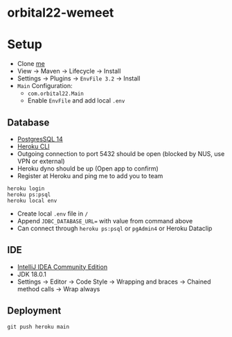 # orbital22-wemeet

# Setup

- Clone [me](https://github.com/xumarcus/orbital22-wemeet)
- View &rarr; Maven &rarr; Lifecycle &rarr; Install
- Settings &rarr; Plugins &rarr; `EnvFile 3.2` &rarr; Install
- `Main` Configuration:
  - `com.orbital22.Main`
  - Enable `EnvFile` and add local `.env`

## Database
- [PostgresSQL 14](https://www.postgresql.org/download/)
- [Heroku CLI](https://devcenter.heroku.com/articles/heroku-cli#install-the-heroku-cli)
- Outgoing connection to port 5432 should be open (blocked by NUS, use VPN or external)
- Heroku dyno should be up (Open app to confirm)
- Register at Heroku and ping me to add you to team
```shell
heroku login
heroku ps:psql
heroku local env
```
- Create local `.env` file in `/`
- Append `JDBC_DATABASE_URL=` with value from command above 
- Can connect through `heroku ps:psql` or `pgAdmin4` or Heroku Dataclip

## IDE
- [IntelliJ IDEA Community Edition](https://www.jetbrains.com/idea/download/) 
- JDK 18.0.1
- Settings &rarr; Editor &rarr; Code Style &rarr; Wrapping and braces &rarr; Chained method calls &rarr; Wrap always

## Deployment
```shell
git push heroku main
```
